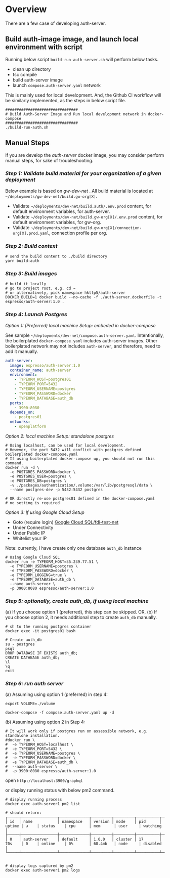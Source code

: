 # Overview

There are a few case of developing auth-server.

## Build auth-image image, and launch local environment with script

Running below script `build-run-auth-server.sh` will perform below tasks.

- clean up directory
- tsc compile
- build auth-server image
- launch `compose.auth-server.yaml` network

This is mainly used for local development. And, the Github CI workflow will be similarly implemented, as the
steps in below script file.

```shell script
################################
# Build Auth-Server Image and Run local development network in docker-compose
################################
./build-run-auth.sh
```

## Manual Steps

If you are develop the _auth-server_ docker image, you may consider perform manual steps, for sake of troubleshooting.

### _Step 1: Validate build material for your organization of a given deployment_

Below example is based on _gw-dev-net_ . All build material is located at `~/deployments/gw-dev-net/build.gw-org[X]`.

- Validate `~/deployments/dev-net/build.auth/.env.prod` content, for default environment variables, for auth-server.
- Validate `~/deployments/dev-net/build.gw-org[X]/.env.prod` content, for default environment variables, for gw-org.
- Validate `~/deployments/dev-net/build.gw-org[X]/connection-org[X].prod.yaml`, connection profile per org.

### _Step 2: Build context_

```shell script
# send the build content to ./build directory
yarn build:auth
```

### _Step 3: Build images_

```shell script
# build it locally
# go to project root, e.g. cd ~
# or alternatively, pick namespace hktfp5/auth-server
DOCKER_BUILD=1 docker build --no-cache -f ./auth-server.dockerfile -t espresso/auth-server:1.0 .
```

### _Step 4: Launch Postgres_

_Option 1: (Preferred) local machine Setup: embeded in docker-compose_

See sample `~/deployments/dev-net/compose.auth-server.yaml`. Intentionally, the boilerplated
`docker-compose.yaml` includes auth-server images. Other boilerplated network may not includes `auth-server`,
and therefore, need to add it manually.

```yaml
auth-server:
  image: espresso/auth-server:1.0
  container_name: auth-server
  environment:
    - TYPEORM_HOST=postgres01
    - TYPEORM_PORT=5432
    - TYPEORM_USERNAME=postgres
    - TYPEORM_PASSWORD=docker
    - TYPEORM_DATABASE=auth_db
  ports:
    - 3900:8080
  depends_on:
    - postgres01
  networks:
    - openplatform
```

_Option 2: local machine Setup: standalone postgres_

```shell script
# Using localhost, can be used for local development.
# However, the port 5432 will conflict with postgres defined boilerplated docker-compose.yaml
# If using boilerplated docker-compose up, you should not run this command.
docker run -d \
  -e POSTGRES_PASSWORD=docker \
  -e POSTGRES_USER=postgres \
  -e POSTGRES_DB=postgres \
  -v ./packages/authentication/.volume:/var/lib/postgresql/data \
  --name postgres-dev -p 5432:5432 postgres

# OR directly re-use postgres01 defined in the docker-compose.yaml
# no setting is required
```

_Option 3: If using Google Cloud Setup_

- Goto (require login) [Google Cloud SQL/fdi-test-net](https://console.cloud.google.com/sql/instances/fdi-test-net/connections?cloudshell=false&project=fdi-test-net)
- Under Connectivity
- Under Public IP
- Whitelist your IP

Note: currently, I have create only one database `auth_db` instance

```shell script
# Using Google Cloud SQL
docker run -e TYPEORM_HOST=35.239.77.51 \
  -e TYPEORM_USERNAME=postgres \
  -e TYPEORM_PASSWORD=docker \
  -e TYPEORM_LOGGING=true \
  -e TYPEORM_DATABASE=auth_db \
  --name auth-server \
  -p 3900:8080 espresso/auth-server:1.0
```

### _Step 5: optionally, create auth_db, if using local machine_

(a) If you choose option 1 (preferred), this step can be skipped. OR,
(b) If you choose option 2, it needs additional step to create `auth_db` manually.

```shell script
# sh to the running postgres container
docker exec -it postgres01 bash

# Create auth_db
su - postgres
psql
DROP DATABASE IF EXISTS auth_db;
CREATE DATABASE auth_db;
\l
\q
exit
```

### _Step 6: run auth server_

(a) Assuming using option 1 (preferred) in step 4:

```shell script
export VOLUME=./volume

docker-compose -f compose.auth-server.yaml up -d
```

(b) Assuming using option 2 in Step 4:

```shell script
# It will work only if postgres run on assessible network, e.g. standalone installation.
#docker run \
#  -e TYPEORM_HOST=localhost \
#  -e TYPEORM_PORT=5432 \
#  -e TYPEORM_USERNAME=postgres \
#  -e TYPEORM_PASSWORD=docker \
#  -e TYPEORM_DATABASE=auth_db \
#  --name auth-server \
#  -p 3900:8080 espresso/auth-server:1.0
```

open `http://localhost:3900/graphql`

or display running status with below pm2 command.

```shell script
# display running process
docker exec auth-server1 pm2 list

# should return:
┌─────┬────────────────┬─────────────┬─────────┬─────────┬──────────┬────────┬──────┬───────────┬──────────┬──────────┬──────────┬──────────┐
│ id  │ name           │ namespace   │ version │ mode    │ pid      │ uptime │ ↺    │ status    │ cpu      │ mem      │ user     │ watching │
├─────┼────────────────┼─────────────┼─────────┼─────────┼──────────┼────────┼──────┼───────────┼──────────┼──────────┼──────────┼──────────┤
│ 0   │ auth-server    │ default     │ 1.0.0   │ cluster │ 17       │ 70s    │ 0    │ online    │ 0%       │ 68.4mb   │ node     │ disabled │
└─────┴────────────────┴─────────────┴─────────┴─────────┴──────────┴────────┴──────┴───────────┴──────────┴──────────┴──────────┴──────────┘


# display logs captured by pm2
docker exec auth-server1 pm2 logs
```
